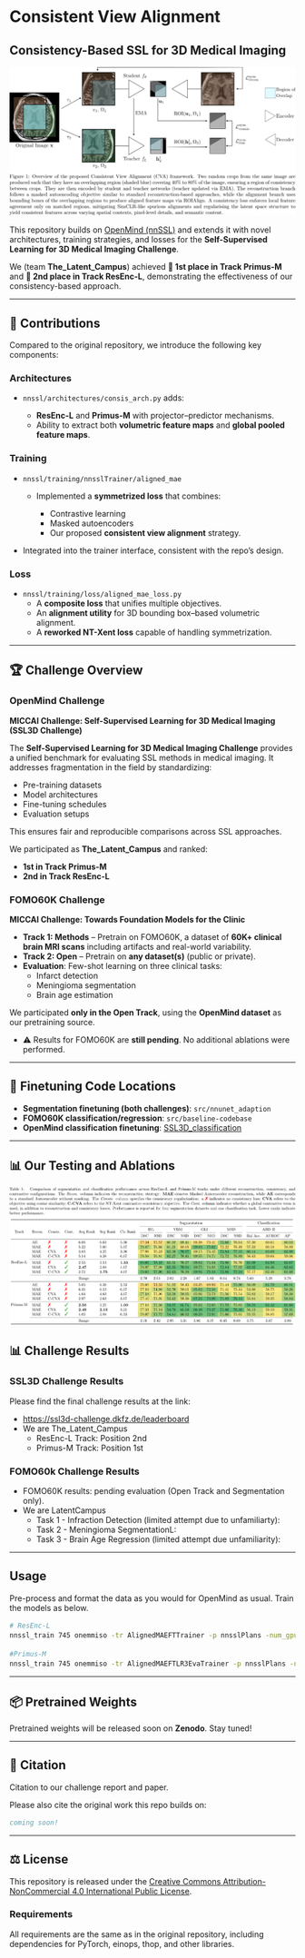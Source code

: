 # Consistent View Alignment
## Consistency-Based SSL for 3D Medical Imaging

![Schema](./assets/CVA/Schema.png)

This repository builds on [OpenMind (nnSSL)](link-to-original-repo) and extends it with novel architectures, training strategies, and losses for the **Self-Supervised Learning for 3D Medical Imaging Challenge**.

We (team **The\_Latent\_Campus**) achieved **🥇 1st place in Track Primus-M** and **🥈 2nd place in Track ResEnc-L**, demonstrating the effectiveness of our consistency-based approach.

---

## 🔧 Contributions

Compared to the original repository, we introduce the following key components:

### **Architectures**

* `nnssl/architectures/consis_arch.py` adds:

  * **ResEnc-L** and **Primus-M** with projector–predictor mechanisms.
  * Ability to extract both **volumetric feature maps** and **global pooled feature maps**.

### **Training**
* `nnssl/training/nnsslTrainer/aligned_mae`
  * Implemented a **symmetrized loss** that combines:

    * Contrastive learning
    * Masked autoencoders
    * Our proposed **consistent view alignment** strategy.

* Integrated into the trainer interface, consistent with the repo’s design.

### **Loss**
* `nnssl/training/loss/aligned_mae_loss.py`
  * A **composite loss** that unifies multiple objectives.
  * An **alignment utility** for 3D bounding box–based volumetric alignment.
  * A **reworked NT-Xent loss** capable of handling symmetrization.

---

## 🏆 Challenge Overview


### OpenMind Challenge

**MICCAI Challenge: Self-Supervised Learning for 3D Medical Imaging (SSL3D Challenge)**

The **Self-Supervised Learning for 3D Medical Imaging Challenge** provides a unified benchmark for evaluating SSL methods in medical imaging.
It addresses fragmentation in the field by standardizing:

* Pre-training datasets
* Model architectures
* Fine-tuning schedules
* Evaluation setups

This ensures fair and reproducible comparisons across SSL approaches.

We participated as **The\_Latent\_Campus** and ranked:

* **1st in Track Primus-M**
* **2nd in Track ResEnc-L**


### FOMO60K Challenge

**MICCAI Challenge: Towards Foundation Models for the Clinic**  

- **Track 1: Methods** – Pretrain on FOMO60K, a dataset of **60K+ clinical brain MRI scans** including artifacts and real-world variability.  
- **Track 2: Open** – Pretrain on **any dataset(s)** (public or private).  
- **Evaluation**: Few-shot learning on three clinical tasks:  
  * Infarct detection  
  * Meningioma segmentation  
  * Brain age estimation  

We participated **only in the Open Track**, using the **OpenMind dataset** as our pretraining source.  

- ⚠️ Results for FOMO60K are **still pending**. No additional ablations were performed. 
---

## 🔗 Finetuning Code Locations
- **Segmentation finetuning (both challenges)**: `src/nnunet_adaption`  
- **FOMO60K classification/regression**: `src/baseline-codebase`  
- **OpenMind classification finetuning**: [SSL3D_classification](https://github.com/constantinulrich/SSL3D_classification)  

---

## 📊 Our Testing and Ablations 

![Challenge Results](./assets/CVA/Results.png)

## 📊 Challenge Results

### SSL3D Challenge Results

Please find the final challenge results at the link:
* https://ssl3d-challenge.dkfz.de/leaderboard
* We are The_Latent_Campus
  * ResEnc-L Track: Position 2nd
  * Primus-M Track: Position 1st

### FOMO60k Challenge Results
* FOMO60K results: pending evaluation (Open Track and Segmentation only).
* We are LatentCampus
  * Task 1 - Infraction Detection (limited attempt due to unfamiliarty): 
  * Task 2 - Meningioma SegmentationL: 
  * Task 3 - Brain Age Regression (limited attempt due unfamiliarity): 

---

## Usage

Pre-process and format the data as you would for OpenMind as usual. Train the models as below.


```bash
# ResEnc-L
nnssl_train 745 onemmiso -tr AlignedMAEFTTrainer -p nnsslPlans -num_gpus 1 -pretrained_weights ${nnssl_results}/Dataset745_OpenMind/MAETrainer/fold_all/checkpoint_final.pth || true

#Primus-M
nnssl_train 745 onemmiso -tr AlignedMAEFTLR3EvaTrainer -p nnsslPlans -num_gpus 1 -pretrained_weights ${nnssl_results}/Dataset745_OpenMind/MAETrainer/fold_all/checkpoint_final.pth || true
```

----

## 📦 Pretrained Weights

Pretrained weights will be released soon on **Zenodo**. Stay tuned!

---

## 📖 Citation

Citation to our challenge report and paper.

Please also cite the original work this repo builds on:

```bibtex
coming soon!
```

---

## ⚖ License

This repository is released under the [Creative Commons Attribution-NonCommercial 4.0 International Public License](./LICENSE.md).

### Requirements

All requirements are the same as in the original repository, including dependencies for PyTorch, einops, thop, and other libraries.


